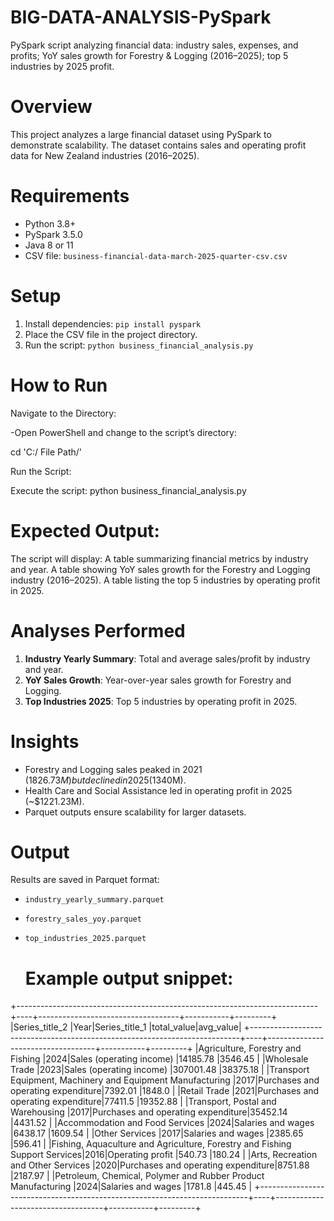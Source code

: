 # BIG-DATA-ANALYSIS-PySpark
PySpark script analyzing financial data: industry sales, expenses, and profits; YoY sales growth for Forestry &amp; Logging (2016–2025); top 5 industries by 2025 profit.

# Overview
This project analyzes a large financial dataset using PySpark to demonstrate scalability. The dataset contains sales and operating profit data for New Zealand industries (2016–2025).

# Requirements
- Python 3.8+
- PySpark 3.5.0
- Java 8 or 11
- CSV file: `business-financial-data-march-2025-quarter-csv.csv`

# Setup
1. Install dependencies: `pip install pyspark`
2. Place the CSV file in the project directory.
3. Run the script: `python business_financial_analysis.py`

# How to Run
Navigate to the Directory:

-Open PowerShell and change to the script’s directory:

cd 'C:/ File Path/'

Run the Script:

Execute the script:
python business_financial_analysis.py

# Expected Output:

The script will display:
A table summarizing financial metrics by industry and year.
A table showing YoY sales growth for the Forestry and Logging industry (2016–2025).
A table listing the top 5 industries by operating profit in 2025.

# Analyses Performed
1. **Industry Yearly Summary**: Total and average sales/profit by industry and year.
2. **YoY Sales Growth**: Year-over-year sales growth for Forestry and Logging.
3. **Top Industries 2025**: Top 5 industries by operating profit in 2025.

# Insights
- Forestry and Logging sales peaked in 2021 ($1826.73M) but declined in 2025 ($1340M).
- Health Care and Social Assistance led in operating profit in 2025 (~$1221.23M).
- Parquet outputs ensure scalability for larger datasets.

# Output
Results are saved in Parquet format:
- `industry_yearly_summary.parquet`
- `forestry_sales_yoy.parquet`
- `top_industries_2025.parquet`

  # Example output snippet:
+---------------------------------------------------------------------------+----+-----------------------------------+-----------+---------+
|Series_title_2                                                             |Year|Series_title_1                     |total_value|avg_value|
+---------------------------------------------------------------------------+----+-----------------------------------+-----------+---------+
|Agriculture, Forestry and Fishing                                          |2024|Sales (operating income)           |14185.78   |3546.45  |
|Wholesale Trade                                                            |2023|Sales (operating income)           |307001.48  |38375.18 |
|Transport Equipment, Machinery and Equipment Manufacturing                 |2017|Purchases and operating expenditure|7392.01    |1848.0   |
|Retail Trade                                                               |2021|Purchases and operating expenditure|77411.5    |19352.88 |
|Transport, Postal and Warehousing                                          |2017|Purchases and operating expenditure|35452.14   |4431.52  |
|Accommodation and Food Services                                            |2024|Salaries and wages                 |6438.17    |1609.54  |
|Other Services                                                             |2017|Salaries and wages                 |2385.65    |596.41   |
|Fishing, Aquaculture and Agriculture, Forestry and Fishing Support Services|2016|Operating profit                   |540.73     |180.24   |
|Arts, Recreation and Other Services                                        |2020|Purchases and operating expenditure|8751.88    |2187.97  |
|Petroleum, Chemical, Polymer and Rubber Product Manufacturing              |2024|Salaries and wages                 |1781.8     |445.45   |
+---------------------------------------------------------------------------+----+-----------------------------------+-----------+---------+
